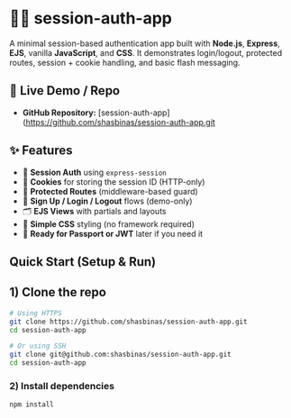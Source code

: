 # 🧑‍💻 session-auth-app

A minimal session-based authentication app built with **Node.js**, **Express**, **EJS**, vanilla **JavaScript**, and **CSS**. It demonstrates login/logout, protected routes, session + cookie handling, and basic flash messaging.

## 🔗 Live Demo / Repo
* **GitHub Repository:** [session-auth-app](https://github.com/shasbinas/session-auth-app.git
## ✨ Features

* 🔐 **Session Auth** using `express-session`
* 🍪 **Cookies** for storing the session ID (HTTP-only)
* 🔏 **Protected Routes** (middleware-based guard)
* 👤 **Sign Up / Login / Logout** flows (demo-only)
* 🗂️ **EJS Views** with partials and layouts
* 🎨 **Simple CSS** styling (no framework required)
* 🧪 **Ready for Passport or JWT** later if you need it
## Quick Start (Setup & Run)
## 1) Clone the repo

```bash
# Using HTTPS
git clone https://github.com/shasbinas/session-auth-app.git
cd session-auth-app

# Or using SSH
git clone git@github.com:shasbinas/session-auth-app.git
cd session-auth-app
```

### 2) Install dependencies

```bash
npm install





